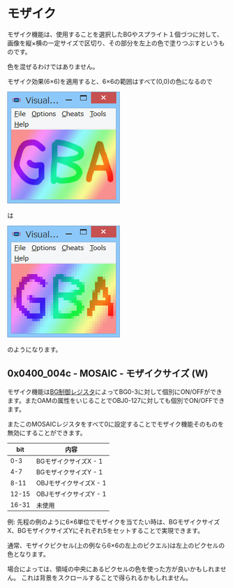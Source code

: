 # モザイク

モザイク機能は、使用することを選択したBGやスプライト１個づつに対して、画像を縦×横の一定サイズで区切り、その部分を左上の色で塗りつぶすというものです。

色を混ぜるわけではありません。

モザイク効果(6×6)を適用すると、6×6の範囲はすべて(0,0)の色になるので

![before](../img/bitmap.png) 

は

![after](../img/mosaic.png)

のようになります。

## 0x0400_004c - MOSAIC - モザイクサイズ (W)

モザイク機能は[BG制御レジスタ](./bg_control.md)によってBG0-3に対して個別にON/OFFができます。またOAMの属性をいじることでOBJ0-127に対しても個別でON/OFFできます。

またこのMOSAICレジスタをすべて0に設定することでモザイク機能そのものを無効にすることができます。

 bit  |  内容
---- | ----
0-3   | BGモザイクサイズX - 1
4-7   | BGモザイクサイズY - 1
8-11  | OBJモザイクサイズX - 1
12-15 | OBJモザイクサイズY - 1
16-31 | 未使用

例: 先程の例のように6×6単位でモザイクを当てたい時は、BGモザイクサイズX、BGモザイクサイズYにそれぞれ5をセットすることで実現できます。

通常、モザイクピクセル(上の例なら6×6の左上のピクエル)は左上のピクセルの色となります。

場合によっては、領域の中央にあるピクセルの色を使った方が良いかもしれません。 これは背景をスクロールすることで得られるかもしれません。
